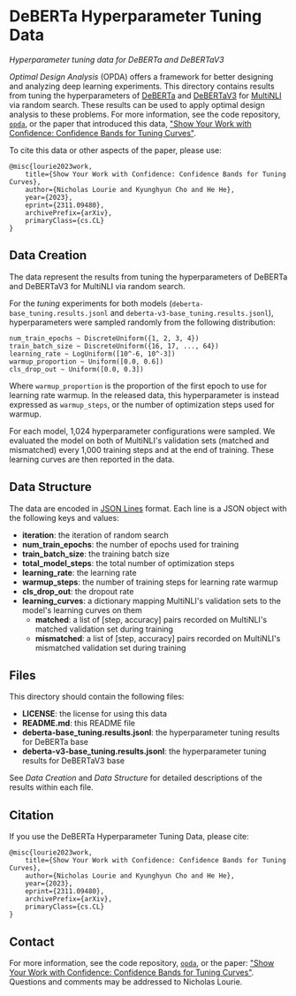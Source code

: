 DeBERTa Hyperparameter Tuning Data
==================================
*Hyperparameter tuning data for DeBERTa and DeBERTaV3*

*Optimal Design Analysis* (OPDA) offers a framework for better designing
and analyzing deep learning experiments. This directory contains results
from tuning the hyperparameters of [DeBERTa](https://arxiv.org/abs/2006.03654)
and [DeBERTaV3](https://arxiv.org/abs/2111.09543)
for [MultiNLI](https://arxiv.org/abs/1704.05426) via random
search. These results can be used to apply optimal design analysis to
these problems. For more information, see the code
repository, [`opda`](https://github.com/nicholaslourie/opda), or the
paper that introduced this data,
["Show Your Work with Confidence: Confidence Bands for Tuning Curves"](https://arxiv.org/abs/2311.09480).

To cite this data or other aspects of the paper, please use:

    @misc{lourie2023work,
        title={Show Your Work with Confidence: Confidence Bands for Tuning Curves},
        author={Nicholas Lourie and Kyunghyun Cho and He He},
        year={2023},
        eprint={2311.09480},
        archivePrefix={arXiv},
        primaryClass={cs.CL}
    }


Data Creation
-------------
The data represent the results from tuning the hyperparameters of
DeBERTa and DeBERTaV3 for MultiNLI via random search.

For the *tuning* experiments for both models
(`deberta-base_tuning.results.jsonl` and
`deberta-v3-base_tuning.results.jsonl`), hyperparameters were sampled
randomly from the following distribution:

    num_train_epochs ~ DiscreteUniform({1, 2, 3, 4})
    train_batch_size ~ DiscreteUniform({16, 17, ..., 64})
    learning_rate ~ LogUniform([10^-6, 10^-3])
    warmup_proportion ~ Uniform([0.0, 0.6])
    cls_drop_out ~ Uniform([0.0, 0.3])

Where `warmup_proportion` is the proportion of the first epoch to use
for learning rate warmup. In the released data, this hyperparameter is
instead expressed as `warmup_steps`, or the number of optimization
steps used for warmup.

For each model, 1,024 hyperparameter configurations were
sampled. We evaluated the model on both of MultiNLI's validation sets
(matched and mismatched) every 1,000 training steps and at the end of
training. These learning curves are then reported in the data.


Data Structure
--------------
The data are encoded in [JSON Lines](https://jsonlines.org)
format. Each line is a JSON object with the following keys and values:

  - **iteration**: the iteration of random search
  - **num_train_epochs**: the number of epochs used for training
  - **train_batch_size**: the training batch size
  - **total_model_steps**: the total number of optimization steps
  - **learning_rate**: the learning rate
  - **warmup_steps**: the number of training steps for learning rate warmup
  - **cls_drop_out**: the dropout rate
  - **learning_curves**: a dictionary mapping MultiNLI's validation sets to the
    model's learning curves on them
    - **matched**: a list of [step, accuracy] pairs recorded on MultiNLI's
      matched validation set during training
    - **mismatched**: a list of [step, accuracy] pairs recorded on MultiNLI's
      mismatched validation set during training


Files
-----
This directory should contain the following files:

  - **LICENSE**: the license for using this data
  - **README.md**: this README file
  - **deberta-base_tuning.results.jsonl**: the hyperparameter tuning results
    for DeBERTa base
  - **deberta-v3-base_tuning.results.jsonl**: the hyperparameter tuning
    results for DeBERTaV3 base

See *Data Creation* and *Data Structure* for detailed descriptions of
the results within each file.


Citation
--------
If you use the DeBERTa Hyperparameter Tuning Data, please cite:

    @misc{lourie2023work,
        title={Show Your Work with Confidence: Confidence Bands for Tuning Curves},
        author={Nicholas Lourie and Kyunghyun Cho and He He},
        year={2023},
        eprint={2311.09480},
        archivePrefix={arXiv},
        primaryClass={cs.CL}
    }


Contact
-------
For more information, see the code
repository, [`opda`](https://github.com/nicholaslourie/opda), or the
paper:
["Show Your Work with Confidence: Confidence Bands for Tuning Curves"](https://arxiv.org/abs/2311.09480). Questions
and comments may be addressed to Nicholas Lourie.
